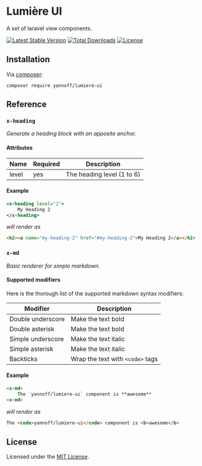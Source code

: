 # Lumière UI

A set of laravel view components.


[![Latest Stable Version](https://poser.pugx.org/yannoff/lumiere-ui/v/stable)](https://packagist.org/packages/yannoff/lumiere-ui)
[![Total Downloads](https://poser.pugx.org/yannoff/lumiere-ui/downloads)](https://packagist.org/packages/yannoff/lumiere-ui)
[![License](https://poser.pugx.org/yannoff/lumiere-ui/license)](https://packagist.org/packages/yannoff/lumiere-ui)

## Installation

Via [composer](https://getcomposer.org):

```
composer require yannoff/lumiere-ui
```

## Reference

### `x-heading`

_Generate a heading block with an apposite anchor._

#### Attributes

Name|Required|Description
---|---|---
level|yes|The heading level (1 to 6)

#### Example

```xml
<x-heading level="2">
    My Heading 2
</x-heading>
```

_will render as_

```html
<h2><a name="my-heading-2" href="#my-heading-2">My Heading 2</a></h2>
```

### `x-md`

_Basic renderer for simple markdown._

#### Supported modifiers

Here is the thorough list of the supported markdown syntax modifiers:

Modifier|Description
---|---
Double underscore|Make the text bold
Double asterisk|Make the text bold
Simple underscore|Make the text italic
Simple asterisk|Make the text italic
Backticks|Wrap the text with `<code>` tags


#### Example


```html
<x-md>
    The `yannoff/lumiere-ui` component is **awesome**
<x-md>
```

_will render as_

```html
The <code>yannoff/lumiere-ui</code> component is <b>awesome</b>
```

## License

Licensed under the [MIT License](LICENSE).
